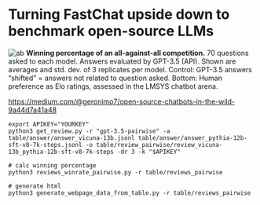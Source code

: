 # Turning FastChat upside down to benchmark open-source LLMs

![ab](https://miro.medium.com/v2/resize:fit:2000/format:webp/1*qfpOLKWx8bG4pT15rupbXg.png)
**Winning percentage of an all-against-all competition.** 70 questions asked to each model. Answers evaluated by GPT-3.5 (API). Shown are averages and std. dev. of 3 replicates per model. Control: GPT-3.5 answers “shifted” = answers not related to question asked. Bottom: Human preference as Elo ratings, assessed in the LMSYS chatbot arena.

https://medium.com/@geronimo7/open-source-chatbots-in-the-wild-9a44d7a41a48

```# get reviews from OpenAI API for Vicuna vs OA Pythia-12B, 3 replicates
export APIKEY="YOURKEY"
python3 get_review.py -r "gpt-3.5-pairwise" -a table/answer/answer_vicuna-13b.jsonl table/answer/answer_pythia-12b-sft-v8-7k-steps.jsonl -o table/review_pairwise/review_vicuna-13b_pythia-12b-sft-v8-7k-steps -dr 3 -k "$APIKEY"

# calc winning percentage
python3 reviews_winrate_pairwise.py -r table/reviews_pairwise

# generate html
python3 generate_webpage_data_from_table.py -r table/reviews_pairwise
```
